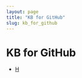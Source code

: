 ```yaml
---
layout: page
title: "KB for GitHub"
slug: kb_for_github
---
```

# KB for GitHub
- [H](https://dzmitry-h.github.io/personalbrand/kb-github/useful_commands_for_terminal/)
